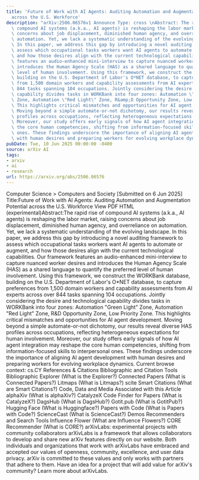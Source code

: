 ```yaml
---
title: 'Future of Work with AI Agents: Auditing Automation and Augmentation Potential
  across the U.S. Workforce'
description: "arXiv:2506.06576v1 Announce Type: cross \nAbstract: The rapid rise of\
  \ compound AI systems (a.k.a., AI agents) is reshaping the labor market, raising\
  \ concerns about job displacement, diminished human agency, and overreliance on\
  \ automation. Yet, we lack a systematic understanding of the evolving landscape.\
  \ In this paper, we address this gap by introducing a novel auditing framework to\
  \ assess which occupational tasks workers want AI agents to automate or augment,\
  \ and how those desires align with the current technological capabilities. Our framework\
  \ features an audio-enhanced mini-interview to capture nuanced worker desires and\
  \ introduces the Human Agency Scale (HAS) as a shared language to quantify the preferred\
  \ level of human involvement. Using this framework, we construct the WORKBank database,\
  \ building on the U.S. Department of Labor's O*NET database, to capture preferences\
  \ from 1,500 domain workers and capability assessments from AI experts across over\
  \ 844 tasks spanning 104 occupations. Jointly considering the desire and technological\
  \ capability divides tasks in WORKBank into four zones: Automation \"Green Light\"\
  \ Zone, Automation \"Red Light\" Zone, R&amp;D Opportunity Zone, Low Priority Zone.\
  \ This highlights critical mismatches and opportunities for AI agent development.\
  \ Moving beyond a simple automate-or-not dichotomy, our results reveal diverse HAS\
  \ profiles across occupations, reflecting heterogeneous expectations for human involvement.\
  \ Moreover, our study offers early signals of how AI agent integration may reshape\
  \ the core human competencies, shifting from information-focused skills to interpersonal\
  \ ones. These findings underscore the importance of aligning AI agent development\
  \ with human desires and preparing workers for evolving workplace dynamics."
pubDate: Tue, 10 Jun 2025 00:00:00 -0400
source: arXiv AI
tags:
- arxiv
- ai
- research
url: https://arxiv.org/abs/2506.06576
---
```


Computer Science > Computers and Society
[Submitted on 6 Jun 2025]
Title:Future of Work with AI Agents: Auditing Automation and Augmentation Potential across the U.S. Workforce
View PDF HTML (experimental)Abstract:The rapid rise of compound AI systems (a.k.a., AI agents) is reshaping the labor market, raising concerns about job displacement, diminished human agency, and overreliance on automation. Yet, we lack a systematic understanding of the evolving landscape. In this paper, we address this gap by introducing a novel auditing framework to assess which occupational tasks workers want AI agents to automate or augment, and how those desires align with the current technological capabilities. Our framework features an audio-enhanced mini-interview to capture nuanced worker desires and introduces the Human Agency Scale (HAS) as a shared language to quantify the preferred level of human involvement. Using this framework, we construct the WORKBank database, building on the U.S. Department of Labor's O*NET database, to capture preferences from 1,500 domain workers and capability assessments from AI experts across over 844 tasks spanning 104 occupations. Jointly considering the desire and technological capability divides tasks in WORKBank into four zones: Automation "Green Light" Zone, Automation "Red Light" Zone, R&D Opportunity Zone, Low Priority Zone. This highlights critical mismatches and opportunities for AI agent development. Moving beyond a simple automate-or-not dichotomy, our results reveal diverse HAS profiles across occupations, reflecting heterogeneous expectations for human involvement. Moreover, our study offers early signals of how AI agent integration may reshape the core human competencies, shifting from information-focused skills to interpersonal ones. These findings underscore the importance of aligning AI agent development with human desires and preparing workers for evolving workplace dynamics.
Current browse context:
cs.CY
References & Citations
Bibliographic and Citation Tools
Bibliographic Explorer (What is the Explorer?)
Connected Papers (What is Connected Papers?)
Litmaps (What is Litmaps?)
scite Smart Citations (What are Smart Citations?)
Code, Data and Media Associated with this Article
alphaXiv (What is alphaXiv?)
CatalyzeX Code Finder for Papers (What is CatalyzeX?)
DagsHub (What is DagsHub?)
Gotit.pub (What is GotitPub?)
Hugging Face (What is Huggingface?)
Papers with Code (What is Papers with Code?)
ScienceCast (What is ScienceCast?)
Demos
Recommenders and Search Tools
Influence Flower (What are Influence Flowers?)
CORE Recommender (What is CORE?)
arXivLabs: experimental projects with community collaborators
arXivLabs is a framework that allows collaborators to develop and share new arXiv features directly on our website.
Both individuals and organizations that work with arXivLabs have embraced and accepted our values of openness, community, excellence, and user data privacy. arXiv is committed to these values and only works with partners that adhere to them.
Have an idea for a project that will add value for arXiv's community? Learn more about arXivLabs.
